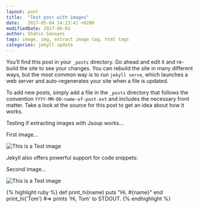```yaml
---
layout: post
title:  "Test post with images"
date:   2017-05-04 14:23:41 +0200
modifiedDate: 2017-06-01
author: Shahin Sanayei
tags: image, img, extract image tag, html tags
categories: jekyll update
---
```

You’ll find this post in your `_posts` directory. Go ahead and edit it and re-build the site to see your changes. You can rebuild the site in many different ways, but the most common way is to run `jekyll serve`, which launches a web server and auto-regenerates your site when a file is updated.

To add new posts, simply add a file in the `_posts` directory that follows the convention `YYYY-MM-DD-name-of-post.ext` and includes the necessary front matter. Take a look at the source for this post to get an idea about how it works.

Testing if extracting images with Jsoup works...

First image...

![This is a Test image](https://jekyllrb.com/img/logo-2x.png)

Jekyll also offers powerful support for code snippets:

Second image...

![This is a Test image](https://jekyllrb.com/img/octojekyll.png)

{% highlight ruby %}
def print_hi(name)
  puts "Hi, #{name}"
end
print_hi('Tom')
#=> prints 'Hi, Tom' to STDOUT.
{% endhighlight %}
